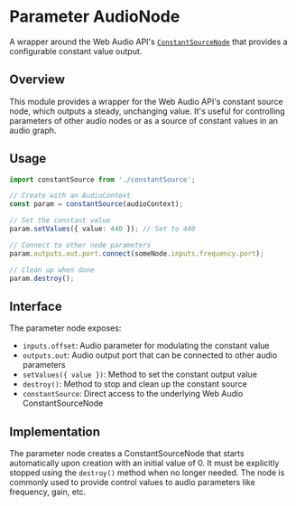 # Parameter AudioNode

A wrapper around the Web Audio API's [`ConstantSourceNode`](https://developer.mozilla.org/en-US/docs/Web/API/ConstantSourceNode) that provides a configurable constant value output.

## Overview

This module provides a wrapper for the Web Audio API's constant source node, which outputs a steady, unchanging value. It's useful for controlling parameters of other audio nodes or as a source of constant values in an audio graph.

## Usage

```typescript
import constantSource from './constantSource';

// Create with an AudioContext
const param = constantSource(audioContext);

// Set the constant value
param.setValues({ value: 440 }); // Set to 440

// Connect to other node parameters
param.outputs.out.port.connect(someNode.inputs.frequency.port);

// Clean up when done
param.destroy();
```

## Interface

The parameter node exposes:

- `inputs.offset`: Audio parameter for modulating the constant value
- `outputs.out`: Audio output port that can be connected to other audio parameters
- `setValues({ value })`: Method to set the constant output value
- `destroy()`: Method to stop and clean up the constant source
- `constantSource`: Direct access to the underlying Web Audio ConstantSourceNode

## Implementation

The parameter node creates a ConstantSourceNode that starts automatically upon creation with an initial value of 0. It must be explicitly stopped using the `destroy()` method when no longer needed. The node is commonly used to provide control values to audio parameters like frequency, gain, etc.